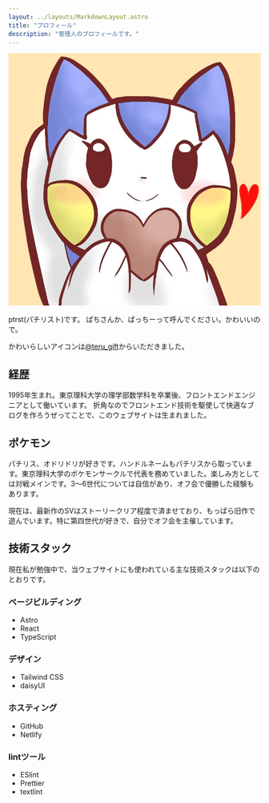 ```yaml
---
layout: ../layouts/MarkdownLayout.astro
title: "プロフィール"
description: "管理人のプロフィールです。"
---
```


![アイコン](../assets/icon.jpg)

ptrst(パチリスト)です。
ぱちさんか、ぱっちーって呼んでください。かわいいので。

かわいらしいアイコンは[@teru_gift](https://twitter.com/teru_gift)からいただきました。

## 経歴

1995年生まれ。東京理科大学の理学部数学科を卒業後、フロントエンドエンジニアとして働いています。
折角なのでフロントエンド技術を駆使して快適なブログを作ろうぜってことで、このウェブサイトは生まれました。

## ポケモン

パチリス、オドリドリが好きです。ハンドルネームもパチリスから取っています。東京理科大学のポケモンサークルで代表を務めていました。楽しみ方としては対戦メインです。3～6世代については自信があり、オフ会で優勝した経験もあります。

現在は、最新作のSVはストーリークリア程度で済ませており、もっぱら旧作で遊んでいます。特に第四世代が好きで、自分でオフ会を主催しています。

## 技術スタック

現在私が勉強中で、当ウェブサイトにも使われている主な技術スタックは以下のとおりです。

### ページビルディング

- Astro
- React
- TypeScript

### デザイン

- Tailwind CSS
- daisyUI

### ホスティング

- GitHub
- Netlify

### lintツール

- ESlint
- Prettier
- textlint
